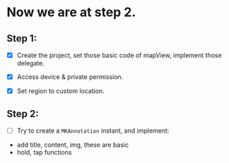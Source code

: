 # Now we are at step **2**.

## Step 1:

- [x] Create the project, set those basic code of mapView, implement those delegate.

- [x] Access device & private permission.

- [x] Set region to custom location.

## Step 2:

- [ ] Try to create a <code>MKAnnotation</code> instant, and implement:
* add title, content, img, these are basic
* hold, tap functions
